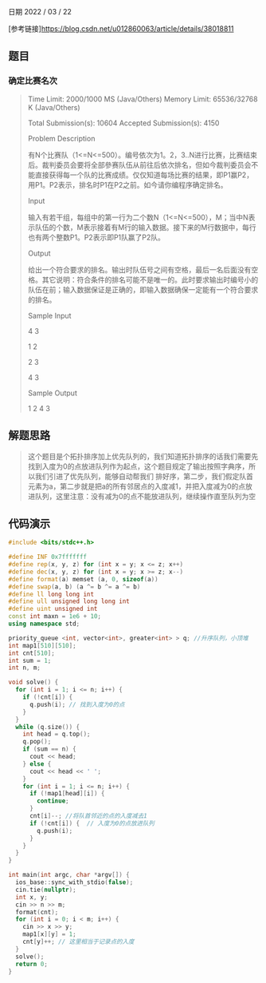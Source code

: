 日期 2022 / 03 / 22

[参考链接]<https://blog.csdn.net/u012860063/article/details/38018811>

## 题目

### 确定比赛名次

>Time Limit: 2000/1000 MS (Java/Others)    Memory Limit: 65536/32768 K (Java/Others)
>
>Total Submission(s): 10604    Accepted Submission(s): 4150
>
>Problem Description
>
>有N个比赛队（1<=N<=500）。编号依次为1。2，3..N进行比赛，比赛结束后。裁判委员会要将全部參赛队伍从前往后依次排名，但如今裁判委员会不能直接获得每一个队的比赛成绩。仅仅知道每场比赛的结果，即P1赢P2，用P1。P2表示，排名时P1在P2之前。如今请你编程序确定排名。
> 
>Input
>
>输入有若干组，每组中的第一行为二个数N（1<=N<=500），M；当中N表示队伍的个数，M表示接着有M行的输入数据。接下来的M行数据中，每行也有两个整数P1。P2表示即P1队赢了P2队。
>
>Output
>
>给出一个符合要求的排名。输出时队伍号之间有空格，最后一名后面没有空格。其它说明：符合条件的排名可能不是唯一的。此时要求输出时编号小的队伍在前；输入数据保证是正确的，即输入数据确保一定能有一个符合要求的排名。
>
>Sample Input
>
>4 3
>
>1 2
>
>2 3
>
>4 3
> 
>Sample Output
>
>1 2 4 3 

## 解题思路
> 这个题目是个拓扑排序加上优先队列的，我们知道拓扑排序的话我们需要先找到入度为0的点放进队列作为起点，这个题目规定了输出按照字典序，所以我们引进了优先队列，能够自动帮我们
> 排好序，第二步，我们假定队首元素为a，第二步就是把a的所有邻居点的入度减1，并把入度减为0的点放进队列，这里注意：没有减为0的点不能放进队列，继续操作直至队列为空

## 代码演示
```cpp
#include <bits/stdc++.h>

#define INF 0x7fffffff
#define rep(x, y, z) for (int x = y; x <= z; x++)
#define dec(x, y, z) for (int x = y; x >= z; x--)
#define format(a) memset (a, 0, sizeof(a))
#define swap(a, b) (a ^= b ^= a ^= b)
#define ll long long int
#define ull unsigned long long int 
#define uint unsigned int
const int maxn = 1e6 + 10;
using namespace std;

priority_queue <int, vector<int>, greater<int> > q; //升序队列，小顶堆
int map1[510][510];
int cnt[510];
int sum = 1;
int n, m;

void solve() {
  for (int i = 1; i <= n; i++) {
    if (!cnt[i]) {
	  q.push(i); // 找到入度为0的点
    }
  }
  while (q.size()) {
    int head = q.top();
    q.pop();
    if (sum == n) {
	  cout << head;
    } else {
	  cout << head << ' ';
    }
    for (int i = 1; i <= n; i++) {
	  if (!map1[head][i]) {
	    continue;	
	  }
	  cnt[i]--; //将队首邻近的点的入度减去1
	  if (!cnt[i]) {  // 入度为0的点放进队列
	    q.push(i);
	  }
    }
  }
}

int main(int argc, char *argv[]) {
  ios_base::sync_with_stdio(false);
  cin.tie(nullptr);
  int x, y;
  cin >> n >> m;
  format(cnt);
  for (int i = 0; i < m; i++) {
    cin >> x >> y;
    map1[x][y] = 1;
    cnt[y]++; // 这里相当于记录点的入度
  }
  solve();
  return 0;
}






